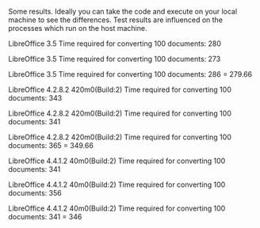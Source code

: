 
Some results. Ideally you can take the code and execute on your local machine to see the differences. Test results are influenced on the processes which run on the host machine.


LibreOffice 3.5
Time required for converting 100 documents: 280

LibreOffice 3.5
Time required for converting 100 documents: 273

LibreOffice 3.5
Time required for converting 100 documents: 286
= 279.66


LibreOffice 4.2.8.2 420m0(Build:2)
Time required for converting 100 documents: 343

LibreOffice 4.2.8.2 420m0(Build:2)
Time required for converting 100 documents: 341

LibreOffice 4.2.8.2 420m0(Build:2)
Time required for converting 100 documents: 365
= 349.66


LibreOffice 4.4.1.2 40m0(Build:2)
Time required for converting 100 documents: 341

LibreOffice 4.4.1.2 40m0(Build:2)
Time required for converting 100 documents: 356

LibreOffice 4.4.1.2 40m0(Build:2)
Time required for converting 100 documents: 341
= 346

